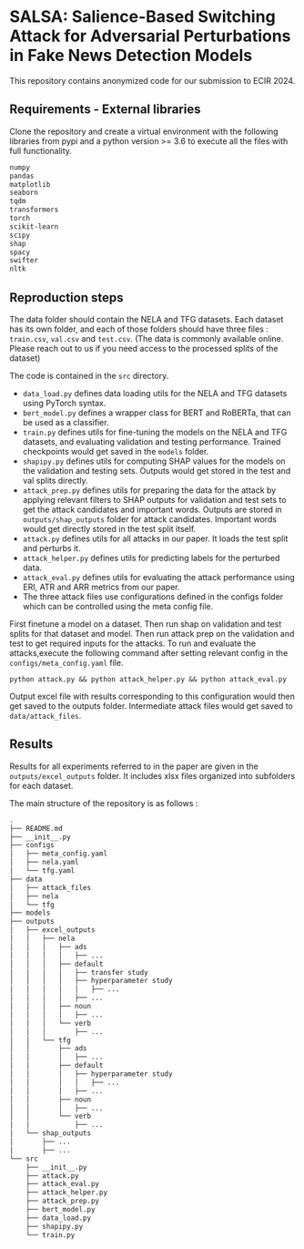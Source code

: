 # SALSA: Salience-Based Switching Attack for Adversarial Perturbations in Fake News Detection Models

This repository contains anonymized code for our submission to ECIR 2024.

## Requirements - External libraries

Clone the repository and create a virtual environment with the following
libraries from pypi and a python version >= 3.6 to execute all the files with
full functionality.

```bash
numpy
pandas
matplotlib
seaborn
tqdm
transformers
torch
scikit-learn
scipy
shap
spacy
swifter
nltk
```

## Reproduction steps

The data folder should contain the NELA and TFG datasets. Each dataset has its
own folder, and each of those folders should have three files : ```train.csv```,
```val.csv``` and ```test.csv```. (The data is commonly available online. Please
reach out to us if you need access to the processed splits of the dataset)

The code is contained in the ```src``` directory.

- ```data_load.py``` defines data loading utils for the NELA and TFG datasets
  using PyTorch syntax.
- ```bert_model.py``` defines a wrapper class for BERT and RoBERTa, that can be
  used as a classifier.
- ```train.py``` defines utils for fine-tuning the models on the NELA and TFG
  datasets, and evaluating validation and testing performance. Trained
  checkpoints would get saved in the ```models``` folder.
- ```shapipy.py``` defines utils for computing SHAP values for the models on the
  validation and testing sets. Outputs would get stored in the test and val
  splits directly.
- ```attack_prep.py``` defines utils for preparing the data for the attack by
  applying relevant filters to SHAP outputs for validation and test sets to get
  the attack candidates and important words. Outputs are stored in
  ```outputs/shap_outputs``` folder for attack candidates. Important words would
  get directly stored in the test split itself.
- ```attack.py``` defines utils for all attacks in our paper. It loads the test
  split and perturbs it.
- ```attack_helper.py``` defines utils for predicting labels for the perturbed data.
- ```attack_eval.py``` defines utils for evaluating the attack performance using
  ERI, ATR and ARR metrics from our paper.
- The three attack files use configurations defined in the configs folder which
  can be controlled using the meta config file.

First finetune a model on a dataset. Then run shap on validation and test splits
for that dataset and model. Then run attack prep on the validation and test to
get required inputs for the attacks. To run and evaluate the attacks,execute the
following command after setting relevant config in the
```configs/meta_config.yaml``` file.

```python attack.py && python attack_helper.py && python attack_eval.py```

Output excel file with results corresponding to this configuration would then get saved to
the outputs folder. Intermediate attack files would get saved to ```data/attack_files```.

## Results

Results for all experiments referred to in the paper are given in the
```outputs/excel_outputs``` folder. It includes xlsx files organized into
subfolders for each dataset.

The main structure of the repository is as follows :
```bash
.
├── README.md
├── __init__.py
├── configs
│   ├── meta_config.yaml
│   ├── nela.yaml
│   └── tfg.yaml
├── data
│   ├── attack_files
│   ├── nela
│   └── tfg
├── models
├── outputs
│   ├── excel_outputs
│   │   ├── nela
│   │   │   ├── ads
│   │   │   │   ├── ...
│   │   │   ├── default
│   │   │   │   ├── transfer study
│   │   │   │   ├── hyperparameter study
│   │   │   │   │   ├── ...
│   │   │   │   ├── ...
│   │   │   ├── noun
│   │   │   │   ├── ...
│   │   │   └── verb
│   │   │       ├── ...
│   │   └── tfg
│   │       ├── ads
│   │       │   ├── ...
│   │       ├── default
│   │       │   ├── hyperparameter study
│   │       │   │   ├── ...
│   │       │   ├── ...
│   │       ├── noun
│   │       │   ├── ...
│   │       └── verb
│   │           ├── ...
│   └── shap_outputs
│       ├── ...
│       ├── ...
└── src
    ├── __init__.py
    ├── attack.py
    ├── attack_eval.py
    ├── attack_helper.py
    ├── attack_prep.py
    ├── bert_model.py
    ├── data_load.py
    ├── shapipy.py
    └── train.py
```
